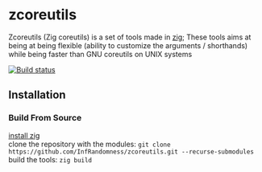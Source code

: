 # zcoreutils

Zcoreutils (Zig coreutils) is a set of tools made in [zig](https://ziglang.org/);
These tools aims at being at being flexible (ability to customize the arguments / shorthands) while being faster than GNU coreutils on UNIX systems

[![Build status](https://badge.buildkite.com/b2c91bb12600cc544d2b40f007fe5f4fe4bd12141608f4a6c0.svg)](https://buildkite.com/github-projects/zcoreutils)

## Installation
### Build From Source
[install zig](https://ziglang.org/download/)  
clone the repository with the modules: `git clone https://github.com/InfRandomness/zcoreutils.git --recurse-submodules`    
build the tools: `zig build`